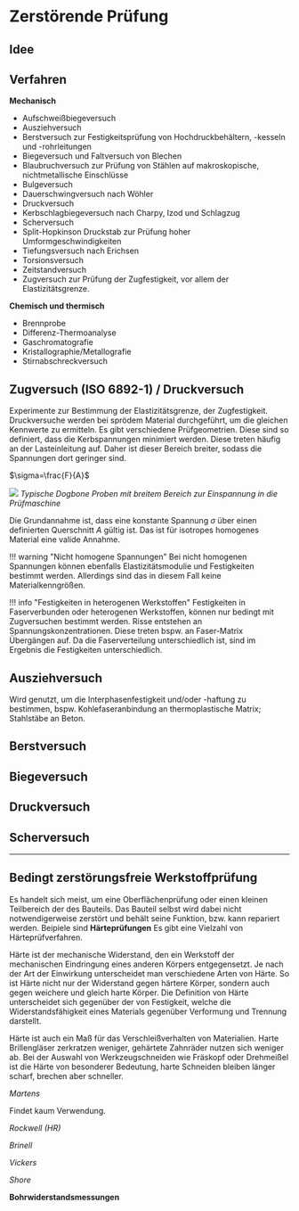 # Zerstörende Prüfung
## Idee


## Verfahren
**Mechanisch**

- Aufschweißbiegeversuch
- Ausziehversuch
- Berstversuch zur Festigkeitsprüfung von Hochdruckbehältern, -kesseln und -rohrleitungen
- Biegeversuch und Faltversuch von Blechen
- Blaubruchversuch zur Prüfung von Stählen auf makroskopische, nichtmetallische Einschlüsse
- Bulgeversuch
- Dauerschwingversuch nach Wöhler
- Druckversuch
- Kerbschlagbiegeversuch nach Charpy, Izod und Schlagzug
- Scherversuch
- Split-Hopkinson Druckstab zur Prüfung hoher Umformgeschwindigkeiten
- Tiefungsversuch nach Erichsen
- Torsionsversuch
- Zeitstandversuch
- Zugversuch zur Prüfung der Zugfestigkeit, vor allem der Elastizitätsgrenze. 

**Chemisch und thermisch**

- Brennprobe
- Differenz-Thermoanalyse
- Gaschromatografie
- Kristallographie/Metallografie
- Stirnabschreckversuch

## Zugversuch (ISO 6892-1) / Druckversuch

Experimente zur Bestimmung der Elastizitätsgrenze, der Zugfestigkeit. Druckversuche werden bei sprödem Material durchgeführt, um die gleichen Kennwerte zu ermitteln. Es gibt verschiedene Prüfgeometrien. Diese sind so definiert, dass die Kerbspannungen minimiert werden. Diese treten häufig an der Lasteinleitung auf. Daher ist dieser Bereich breiter, sodass die Spannungen dort geringer sind.

$\sigma=\frac{F}{A}$

![](https://upload.wikimedia.org/wikipedia/commons/8/8b/Zugproben_Warmumformung_hot-deforming_Presshaerten.jpg)
_Typische Dogbone Proben mit breitem Bereich zur Einspannung in die Prüfmaschine_

Die Grundannahme ist, dass eine konstante Spannung $\sigma$ über einen definierten Querschnitt $A$ gültig ist. Das ist für isotropes homogenes Material eine valide Annahme.

!!! warning "Nicht homogene Spannungen"
    Bei nicht homogenen Spannungen können ebenfalls Elastizitätsmodulie und Festigkeiten bestimmt werden. Allerdings sind das in diesem Fall keine Materialkenngrößen.

!!! info "Festigkeiten in heterogenen Werkstoffen"
    Festigkeiten in Faserverbunden oder heterogenen Werkstoffen, können nur bedingt mit Zugversuchen bestimmt werden. Risse entstehen an Spannungskonzentrationen. Diese treten bspw. an Faser-Matrix Übergängen auf. Da die Faserverteilung unterschiedlich ist, sind im Ergebnis die Festigkeiten unterschiedlich.

## Ausziehversuch
Wird genutzt, um die Interphasenfestigkeit und/oder -haftung zu bestimmen, bspw. Kohlefaseranbindung an thermoplastische Matrix; Stahlstäbe an Beton. 

## Berstversuch


## Biegeversuch


## Druckversuch

## Scherversuch

---

## Bedingt zerstörungsfreie Werkstoffprüfung
Es handelt sich meist, um eine Oberflächenprüfung oder einen kleinen Teilbereich der des Bauteils. Das Bauteil selbst wird dabei nicht notwendigerweise zerstört und behält seine Funktion, bzw. kann repariert werden.
Beipiele sind 
**Härteprüfungen**
Es gibt eine Vielzahl von Härteprüfverfahren.

Härte ist der mechanische Widerstand, den ein Werkstoff der mechanischen Eindringung eines anderen Körpers entgegensetzt. Je nach der Art der Einwirkung unterscheidet man verschiedene Arten von Härte. So ist Härte nicht nur der Widerstand gegen härtere Körper, sondern auch gegen weichere und gleich harte Körper. Die Definition von Härte unterscheidet sich gegenüber der von Festigkeit, welche die Widerstandsfähigkeit eines Materials gegenüber Verformung und Trennung darstellt.

Härte ist auch ein Maß für das Verschleißverhalten von Materialien. Harte Brillengläser zerkratzen weniger, gehärtete Zahnräder nutzen sich weniger ab. Bei der Auswahl von Werkzeugschneiden wie Fräskopf oder Drehmeißel ist die Härte von besonderer Bedeutung, harte Schneiden bleiben länger scharf, brechen aber schneller. 

_Martens_

Findet kaum Verwendung.

_Rockwell (HR)_

_Brinell_

_Vickers_

_Shore_

**Bohrwiderstandsmessungen**